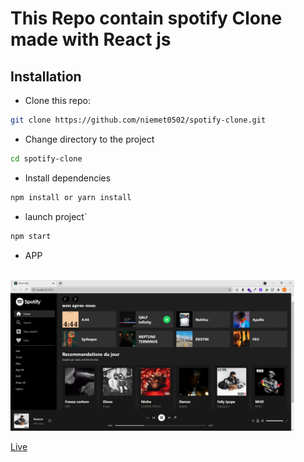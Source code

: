 # This Repo contain spotify Clone made with React js


## Installation

* Clone this repo:

```bash
git clone https://github.com/niemet0502/spotify-clone.git
```

* Change directory to the project

```bash
cd spotify-clone
```

* Install dependencies

```bash
npm install or yarn install
```

* launch project`

```bash
npm start
```

* APP

<br>
<img width="90%" src="src/assets/spotify.PNG">

<a href="https://m-spotify-clone.netlify.app/" target="_blank">Live</a>